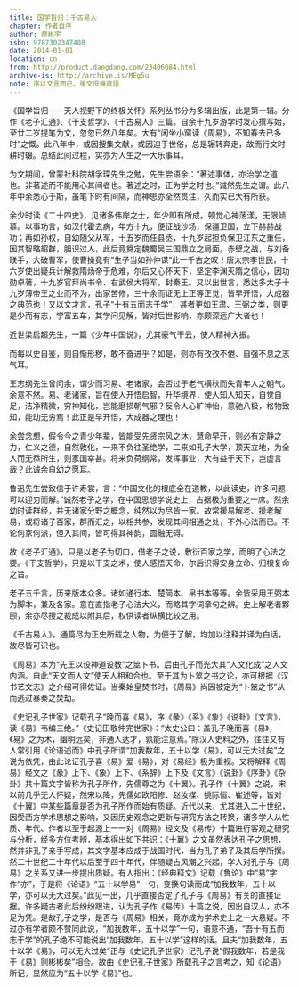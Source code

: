 ```yaml
---
title: 国学旨归：千古易人
chapter: 作者自序
author: 廖彬宇
isbn: 9787302347408
date: 2014-01-01
location: cn
from: http://product.dangdang.com/23406084.html
archive-is: http://archive.is/MEg5u
note: 序以文言而已，後文庶幾直語
---
```

《国学旨归——天人视野下的终极关怀》系列丛书分为多辑出版，此是第一辑。分作《老子汇通》、《干支哲学》、《千古易人》三篇。自余十九岁游学时发心撰写始，至廿二岁提笔为文，忽忽已然八年矣。大有“闲坐小窗读《周易》，不知春去已多时”之慨。此八年中，或因搜集文献，或因迫于世俗，总是辗转奔走，故而行文时耕时辍。总结此间过程，实亦为人生之一大乐事耳。

为文期间，曾蒙社科院胡孚琛先生之勉，先生尝语余：“著述事体，亦治学之道也。非著述而不能用心其间者也。著述之时，正为学之时也。”诚然先生之谓。此八年中余悉心于斯，虽笔下时有间隔，而神思亦全然贯注，久而实已大有所获。

余少时读《二十四史》，见诸多伟岸之士，年少即有所成。顿觉心神荡漾，无限倾慕。以事功言，如汉代霍去病，年方十九，便征战沙场，保疆卫国，立下赫赫战功；再如孙权，自幼随父从军，十五岁而任县丞，十九岁起担负保卫江东之重任，因其智略超群，胆识过人，此后竟奠定魏蜀吴三国鼎立之局面。赤壁之战，与刘备联手，大破曹军，使曹操竟有“生子当如孙仲谋”此一千古之叹！唐太宗李世民，十六岁使出疑兵计解救隋炀帝于危难，尔后又心怀天下，坚定李渊灭隋之信心，因功勋卓著，十九岁官拜尚书令、右武侯大将军，封秦王。又以出世言，悉达多太子十九岁薄帝王之业而不为，出家苦修，三十余而证无上正等正觉，皆早开悟，大成器之典范也！又以文才言，孔子“十有五而志于学”，甚者更如王肃、王弼之类，则更是少而有志，学富五车，其学问见解，皆对后世影响，亦颇深远广大者也！

近世梁启超先生，一篇《少年中国说》，尤其豪气干云，使人精神大振。

而每以史自鉴，则自惭形秽，敢不奋进乎？如是，则亦有孜孜不倦、自强不息之志气耳。

王志纲先生曾问余，谓少而习易、老诸家，会否过于老气横秋而失青年人之朝气。余意不然。易、老诸家，旨在使人开悟启智，升华境界，使人知人知天，自觉自足，洁净精微，穷神知化，岂能磨损朝气邪？反令人心旷神怡，意驰八极，格物致知，能动无穷焉！此正是早开悟，大成器之理也！

余尝念想，假令今之青少年辈，皆能受先贤宗风之沐，慧命早开，则必有定静之力，仁义之德，自然敦化，一来不负往圣绝学，二来如孔子大学，顶天立地，为全人而无忝所生，则家国幸甚。将来负荷纲常，发挥事业，大有益于天下，岂虚言哉？此诚余自幼之愿耳。

鲁迅先生尝致信于许寿裳，言：“中国文化的根底全在道教，以此读史，许多问题可以迎刃而解。”诚然老子之学，在中国思想学说史上，占据极为重要之一席。然余幼时读群经，并无诸家分野之概念，纯然以为尽皆一家。故常援易解老、援老解易，或将诸子百家，群而汇之，以相共参，发现其间相通之处，不外心法而已。不论何家何派，但入其间，皆可得其神韵，圆融无碍。

故《老子汇通》，只是以老子为切口，借老子之说，敷衍百家之学，而明了心法之要。《干支哲学》，只是以干支之术，使人感悟天命，尔后识得安身立命、归根复命之旨。

老子五千言，历来版本众多。诸如通行本、楚简本、帛书本等等。余皆采用王弼本为脚本，兼及各家。意在直指老子心法大义，而略其字词章句之辨。史上解老者夥颐，余亦尽搜之裁成以附其后，权供读者纵横比较之用。

《千古易人》，通篇尽为正史所载之人物，为便于了解，均加以注释并译为白话，故尽皆可识也。

《周易》本为“先王以设神道设教”之筮卜书。后由孔子而光大其“人文化成”之人文内涵。自此“天文而人文”使天人相和合也。至于其为卜筮之书之论，亦可根据《汉书艺文志》之介绍可得佐证。当秦始皇焚书时，《周易》尚因被定为“卜筮之书”从而逃过暴秦之焚劫。

《史记孔子世家》记载孔子“晚而喜《易》，序《彖》《系》《象》《说卦》《文言》，读《易》韦编三绝。”《史记田敬仲完世家》：“太史公曰：盖孔子晚而喜《易》，《易》之为术，幽明远矣，非通人达才，孰能注意焉。”除汉人史料之外，往往又有人常引用《论语述而》中孔子所谓“加我数年，五十以学《易》，可以无大过矣”之说为依凭，由此论证孔子喜《易》爱《易》，对《易经》极为重视。又将解释《周易》经文之《彖》上下、《象》上下、《系辞》上下及《文言》《说卦》《序卦》《杂卦》共十篇文字皆称为孔子所作，先儒尊之为《十翼》。孔子作《十翼》之说，宋以前几乎无人怀疑，然宋以降，先儒如欧阳修、赵汝楳、姚际恒、崔述等，皆对《十翼》中某些篇章是否为孔子所作而始有质疑。近代以来，尤其进入二十世纪，因受西方学术思想之影响，又因历史观念之更新与研究方法之转换，诸多学人从性质、年代、作者以至于起源上一一对《周易》经文及《易传》十篇进行客观之研究与分析，经多方位考辨，基本得出如下共识：《十翼》之文虽然表达孔子之思想，然并非孔子亲手写成，其文字基本应成于战国时代，当为孔子弟子及其后学所撰。然二十世纪二十年代以后至于四十年代，伴随疑古风潮之兴起，学人对孔子与《周易》之关系又进一步提出质疑。有人指出：《经典释文》记载《鲁论》中“易”字作“亦”，于是将《论语》“五十以学易”一句，变换句读而成“加我数年，五十以学，亦可以无大过矣。”此见一出，几乎直接否定了孔子与《周易》有关的直接证据。许多疑古者此后纷纷跟进，认为孔子作《易传》十篇之说，因出自汉人，亦不足为凭。是故孔子之学，是否与《周易》相关，竟亦成为学术史上之一大悬疑。不过亦有学者颇不赞同此说，“加我数年，五十以学”一句，语意不通，“吾十有五而志于学”的孔子绝不可能说出“加我数年，五十以学”这样的话。且夫“加我数年，五十以学《易》，可以无大过矣”正与《史记孔子世家》记孔子说“假我数年，若是我于《易》则彬彬矣”相合。故由《史记孔子世家》所载孔子之言考之，知《论语》所记，显然应为“五十以学《易》”也。
